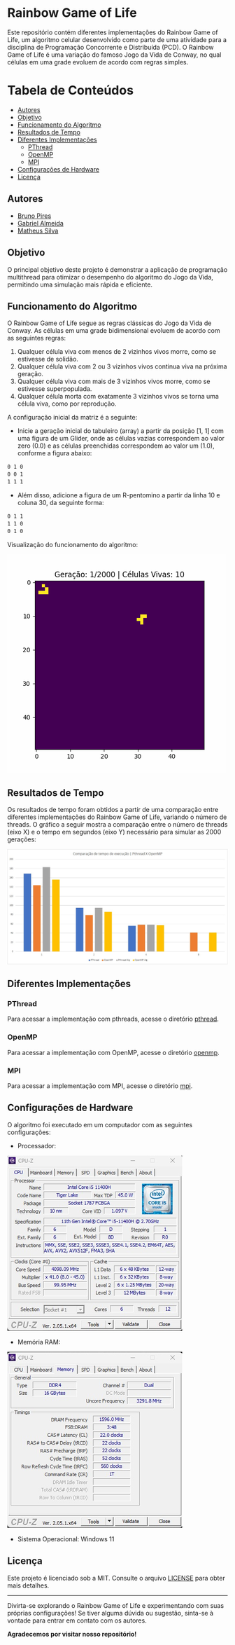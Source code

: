 # Rainbow Game of Life

Este repositório contém diferentes implementações do Rainbow Game of Life, um algoritmo celular desenvolvido como parte de uma atividade para a disciplina de Programação Concorrente e Distribuída (PCD). O Rainbow Game of Life é uma variação do famoso Jogo da Vida de Conway, no qual células em uma grade evoluem de acordo com regras simples.

# Tabela de Conteúdos

* [Autores](#autores)
* [Objetivo](#objetivo)
* [Funcionamento do Algoritmo](#funcionamento-do-algoritmo)
* [Resultados de Tempo](#resultados-de-tempo)
* [Diferentes Implementações](#diferentes-implementações)
  * [PThread](#pthread)
  * [OpenMP](#openmp)
  * [MPI](#mpi)
* [Configurações de Hardware](#configurações-de-hardware)
* [Licença](#licença)

## Autores

* [Bruno Pires](https://www.github.com/psbruno)
* [Gabriel Almeida](https://www.github.com/garpereira)
* [Matheus Silva](https://www.github.com/coding-math)

## Objetivo

O principal objetivo deste projeto é demonstrar a aplicação de programação multithread para otimizar o desempenho do algoritmo do Jogo da Vida, permitindo uma simulação mais rápida e eficiente.

## Funcionamento do Algoritmo

O Rainbow Game of Life segue as regras clássicas do Jogo da Vida de Conway. As células em uma grade bidimensional evoluem de acordo com as seguintes regras:

1. Qualquer célula viva com menos de 2 vizinhos vivos morre, como se estivesse de solidão.
2. Qualquer célula viva com 2 ou 3 vizinhos vivos continua viva na próxima geração.
3. Qualquer célula viva com mais de 3 vizinhos vivos morre, como se estivesse superpopulada.
4. Qualquer célula morta com exatamente 3 vizinhos vivos se torna uma célula viva, como por reprodução.

A configuração inicial da matriz é a seguinte:

* Inicie a geração inicial do tabuleiro (array) a partir da posição [1, 1] com uma figura de um Glider, onde as células vazias correspondem ao valor zero (0.0) e as células preenchidas correspondem ao valor um (1.0), conforme a figura abaixo:

```md
0 1 0
0 0 1
1 1 1
```

* Além disso, adicione a figura de um R-pentomino a partir da linha 10 e coluna 30, da seguinte forma:

```md
0 1 1
1 1 0
0 1 0
```

Visualização do funcionamento do algoritmo:

![Rainbow Game of Life](media/animacao_geracoes.gif)

## Resultados de Tempo

Os resultados de tempo foram obtidos a partir de uma comparação entre diferentes implementações do Rainbow Game of Life, variando o número de threads. O gráfico a seguir mostra a comparação entre o número de threads (eixo X) e o tempo em segundos (eixo Y) necessário para simular as 2000 gerações:

![Gráfico de Desempenho](media/comparacao.png)

## Diferentes Implementações

### PThread

Para acessar a implementação com pthreads, acesse o diretório [pthread](pthread).

### OpenMP

Para acessar a implementação com OpenMP, acesse o diretório [openmp](openmp).

### MPI

Para acessar a implementação com MPI, acesse o diretório [mpi](mpi).

## Configurações de Hardware

O algoritmo foi executado em um computador com as seguintes configurações:

* Processador:

![Intel Core i5 11400H](media/specs/cpu.jpg)

* Memória RAM:

![16 GB Ram DDR4](media/specs/ram.jpg)

* Sistema Operacional: Windows 11

## Licença

Este projeto é licenciado sob a MIT. Consulte o arquivo [LICENSE](LICENSE) para obter mais detalhes.

---

Divirta-se explorando o Rainbow Game of Life e experimentando com suas próprias configurações! Se tiver alguma dúvida ou sugestão, sinta-se à vontade para entrar em contato com os autores.

**Agradecemos por visitar nosso repositório!**
